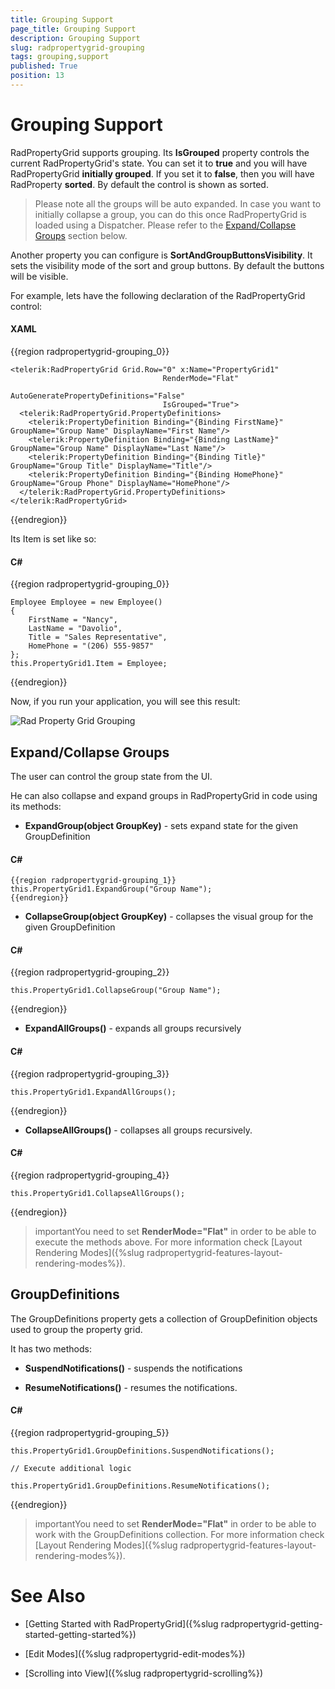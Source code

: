 ```yaml
---
title: Grouping Support
page_title: Grouping Support
description: Grouping Support
slug: radpropertygrid-grouping
tags: grouping,support
published: True
position: 13
---
```


# Grouping Support



RadPropertyGrid supports grouping. Its __IsGrouped__ property controls the current RadPropertyGrid's state. You can set it to __true__ and you will have RadPropertyGrid __initially grouped__. If you set it to __false__, then you will have RadProperty __sorted__. By default the control is shown as sorted.
      

>Please note all the groups will be auto expanded. In case you want to initially collapse a group, you can do this once RadPropertyGrid is loaded using a Dispatcher. Please refer to the [Expand/Collapse Groups](#expandcollapse-groups) section below.
        

Another property you can configure is __SortAndGroupButtonsVisibility__. It sets the visibility mode of the sort and group buttons. By default the buttons will be visible.
      

For example, lets have the following declaration of the RadPropertyGrid control:
      

#### __XAML__

{{region radpropertygrid-grouping_0}}

	<telerik:RadPropertyGrid Grid.Row="0" x:Name="PropertyGrid1"
	                                  RenderMode="Flat"
	                                  AutoGeneratePropertyDefinitions="False"
	                                  IsGrouped="True">
	  <telerik:RadPropertyGrid.PropertyDefinitions>
	    <telerik:PropertyDefinition Binding="{Binding FirstName}" GroupName="Group Name" DisplayName="First Name"/>
	    <telerik:PropertyDefinition Binding="{Binding LastName}" GroupName="Group Name" DisplayName="Last Name"/>
	    <telerik:PropertyDefinition Binding="{Binding Title}" GroupName="Group Title" DisplayName="Title"/>
	    <telerik:PropertyDefinition Binding="{Binding HomePhone}" GroupName="Group Phone" DisplayName="HomePhone"/>
	  </telerik:RadPropertyGrid.PropertyDefinitions>
	</telerik:RadPropertyGrid>
{{endregion}}



Its Item is set like so:
      

#### __C#__

{{region radpropertygrid-grouping_0}}

	Employee Employee = new Employee()
	{
	    FirstName = "Nancy",
	    LastName = "Davolio",
	    Title = "Sales Representative",
	    HomePhone = "(206) 555-9857"
	};
	this.PropertyGrid1.Item = Employee;
	
{{endregion}}



Now, if you run your application, you will see this result:

![Rad Property Grid Grouping](images/RadPropertyGrid_Grouping.png)

## Expand/Collapse Groups

The user can control the group state from the UI.
        

He can also collapse and expand groups in RadPropertyGrid in code using its methods:
        

* __ExpandGroup(object GroupKey)__ - sets expand state for the given GroupDefinition
            

#### __C#__

	{{region radpropertygrid-grouping_1}}
	this.PropertyGrid1.ExpandGroup("Group Name");
	{{endregion}}



* __CollapseGroup(object GroupKey)__ - collapses the visual group for the given GroupDefinition
            

#### __C#__

{{region radpropertygrid-grouping_2}}

	this.PropertyGrid1.CollapseGroup("Group Name");
{{endregion}}



* __ExpandAllGroups()__ - expands all groups recursively
            

#### __C#__

{{region radpropertygrid-grouping_3}}

	this.PropertyGrid1.ExpandAllGroups();
{{endregion}}



* __CollapseAllGroups()__ - collapses all groups recursively.
            

#### __C#__

{{region radpropertygrid-grouping_4}}

	this.PropertyGrid1.CollapseAllGroups();
{{endregion}}



>importantYou need to set __RenderMode="Flat"__ in order to be able to execute the methods above. For more information check [Layout Rendering Modes]({%slug radpropertygrid-features-layout-rendering-modes%}).
          

## GroupDefinitions

The GroupDefinitions property gets a collection of GroupDefinition objects used to group the property grid.
        

It has two methods:

* __SuspendNotifications()__ - suspends the notifications
            

* __ResumeNotifications()__ - resumes the notifications.
            

#### __C#__

{{region radpropertygrid-grouping_5}}

	this.PropertyGrid1.GroupDefinitions.SuspendNotifications();
	
	// Execute additional logic
	
	this.PropertyGrid1.GroupDefinitions.ResumeNotifications();
{{endregion}}



>importantYou need to set __RenderMode="Flat"__ in order to be able to work with the GroupDefinitions collection. For more information check [Layout Rendering Modes]({%slug radpropertygrid-features-layout-rendering-modes%}).
          

# See Also

 * [Getting Started with RadPropertyGrid]({%slug radpropertygrid-getting-started-getting-started%})

 * [Edit Modes]({%slug radpropertygrid-edit-modes%})

 * [Scrolling into View]({%slug radpropertygrid-scrolling%})
